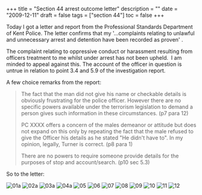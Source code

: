+++
title = "Section 44 arrest  outcome letter"
description = ""
date = "2009-12-11"
draft = false
tags = ["section 44"]
toc = false
+++

Today I got a letter and report from the Professional Standards Department of Kent Police. The letter confirms that my '...complaints relating to unlawful and unnecessary arrest and detention have been recorded as proven' .

The complaint relating to oppressive conduct or harassment resulting from officers treatment to me whilst under arrest has not been upheld.  I am minded to appeal against this. The account of the officer in question is untrue in relation to point 3.4 and 5.9 of the investigation report.

A few choice remarks from the report:

> The fact that the man did not give his name or checkable details is obviously frustrating for the police officer. However there are no specific powers available under the terrorism legislation to demand a person gives such information in these circumstances. (p7 para 12)
> 
> PC XXXX offers a concern of the males demeanor or attitude but does not expand on this only by repeating the fact that the male refused to give the Officer his details as he stated "He didn't have to". In my opinion, legally, Turner is correct. (p8 para 1)
> 
> There are no powers to require someone provide details for the purposes of stop and account/search. (p10 sec 5.3)
> 

So to the letter:

<img src="https://i.ibb.co/G35c55Gc/01a.png" alt="01a" border="0">
<img src="https://i.ibb.co/xK258PD0/02a.png" alt="02a" border="0">
<img src="https://i.ibb.co/21vBthhH/03a.png" alt="03a" border="0">
<img src="https://i.ibb.co/Q3F7WZBX/04a.png" alt="04a" border="0">
<img src="https://i.ibb.co/WvqkwrQt/05.png" alt="05" border="0">
<img src="https://i.ibb.co/zWJ6V5zV/06.png" alt="06" border="0">
<img src="https://i.ibb.co/4RzY4Tnr/07.png" alt="07" border="0">
<img src="https://i.ibb.co/XktW8T6s/08.png" alt="08" border="0">
<img src="https://i.ibb.co/hFGm5G9X/09.png" alt="09" border="0">
<img src="https://i.ibb.co/cKxrK7FN/10.png" alt="10" border="0">
<img src="https://i.ibb.co/5wNPxvM/11.png" alt="11" border="0">
<img src="https://i.ibb.co/zHh7RdQ1/12.png" alt="12" border="0"